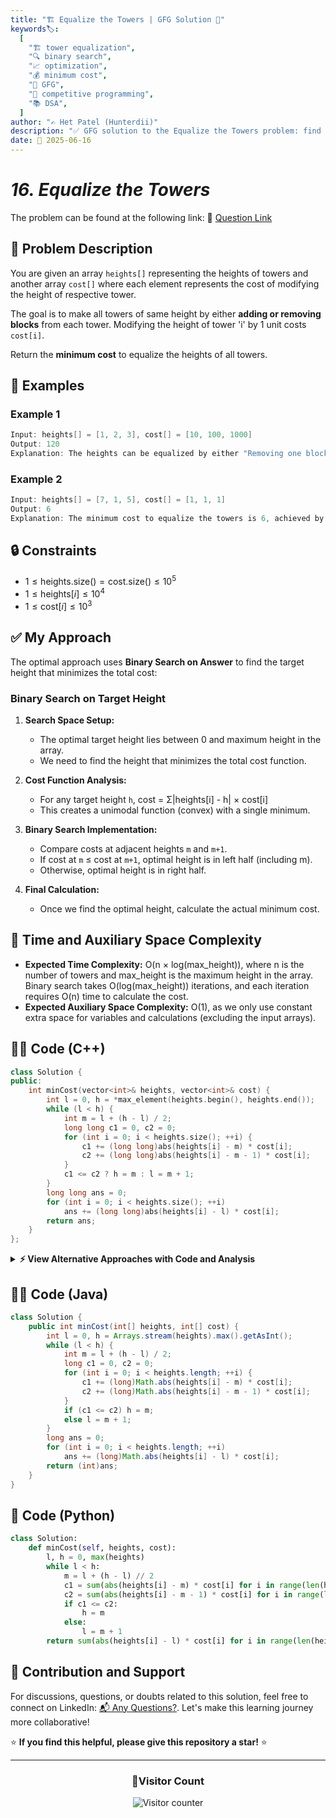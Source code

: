```yaml
---
title: "🏗️ Equalize the Towers | GFG Solution 🎯"
keywords🏷️:
  [
    "🏗️ tower equalization",
    "🔍 binary search",
    "📈 optimization",
    "💰 minimum cost",
    "📘 GFG",
    "🏁 competitive programming",
    "📚 DSA",
  ]
author: "✍️ Het Patel (Hunterdii)"
description: "✅ GFG solution to the Equalize the Towers problem: find minimum cost to make all towers same height using binary search optimization. 🚀"
date: 📅 2025-06-16
---
```


# _16. Equalize the Towers_

The problem can be found at the following link: 🔗 [Question Link](https://www.geeksforgeeks.org/problems/equalize-the-towers2804/1)

## **🧩 Problem Description**

You are given an array `heights[]` representing the heights of towers and another array `cost[]` where each element represents the cost of modifying the height of respective tower.

The goal is to make all towers of same height by either **adding or removing blocks** from each tower. Modifying the height of tower 'i' by 1 unit costs `cost[i]`.

Return the **minimum cost** to equalize the heights of all towers.

## **📘 Examples**

### Example 1

```cpp
Input: heights[] = [1, 2, 3], cost[] = [10, 100, 1000]
Output: 120
Explanation: The heights can be equalized by either "Removing one block from 3 and adding one in 1" or "Adding two blocks in 1 and adding one in 2". Since the cost of operation in tower 3 is 1000, the first process would yield 1010 while the second one yields 120.
```

### Example 2

```cpp
Input: heights[] = [7, 1, 5], cost[] = [1, 1, 1]
Output: 6
Explanation: The minimum cost to equalize the towers is 6, achieved by setting all towers to height 5.
```

## **🔒 Constraints**

- $1 \le \text{heights.size()} = \text{cost.size()} \le 10^5$
- $1 \le \text{heights}[i] \le 10^4$
- $1 \le \text{cost}[i] \le 10^3$

## **✅ My Approach**

The optimal approach uses **Binary Search on Answer** to find the target height that minimizes the total cost:

### **Binary Search on Target Height**

1. **Search Space Setup:**

   - The optimal target height lies between 0 and maximum height in the array.
   - We need to find the height that minimizes the total cost function.

2. **Cost Function Analysis:**

   - For any target height `h`, cost = Σ|heights[i] - h| × cost[i]
   - This creates a unimodal function (convex) with a single minimum.

3. **Binary Search Implementation:**

   - Compare costs at adjacent heights `m` and `m+1`.
   - If cost at `m` ≤ cost at `m+1`, optimal height is in left half (including m).
   - Otherwise, optimal height is in right half.

4. **Final Calculation:**
   - Once we find the optimal height, calculate the actual minimum cost.

## 📝 Time and Auxiliary Space Complexity

- **Expected Time Complexity:** O(n × log(max_height)), where n is the number of towers and max_height is the maximum height in the array. Binary search takes O(log(max_height)) iterations, and each iteration requires O(n) time to calculate the cost.
- **Expected Auxiliary Space Complexity:** O(1), as we only use constant extra space for variables and calculations (excluding the input arrays).

## **🧑‍💻 Code (C++)**

```cpp
class Solution {
public:
    int minCost(vector<int>& heights, vector<int>& cost) {
        int l = 0, h = *max_element(heights.begin(), heights.end());
        while (l < h) {
            int m = l + (h - l) / 2;
            long long c1 = 0, c2 = 0;
            for (int i = 0; i < heights.size(); ++i) {
                c1 += (long long)abs(heights[i] - m) * cost[i];
                c2 += (long long)abs(heights[i] - m - 1) * cost[i];
            }
            c1 <= c2 ? h = m : l = m + 1;
        }
        long long ans = 0;
        for (int i = 0; i < heights.size(); ++i)
            ans += (long long)abs(heights[i] - l) * cost[i];
        return ans;
    }
};
```

<details>
<summary><b>⚡ View Alternative Approaches with Code and Analysis</b></summary>

## 📊 **2️⃣ Ternary Search Approach**

### 💡 Algorithm Steps:

1. Use ternary search to find optimal height.
2. Compare costs at two mid points.
3. Eliminate one-third of search space each iteration.

```cpp
class Solution {
public:
    int minCost(vector<int>& heights, vector<int>& cost) {
        int l = 0, h = *max_element(heights.begin(), heights.end());
        while (h - l > 2) {
            int m1 = l + (h - l) / 3, m2 = h - (h - l) / 3;
            long long c1 = 0, c2 = 0;
            for (int i = 0; i < heights.size(); ++i) {
                c1 += (long long)abs(heights[i] - m1) * cost[i];
                c2 += (long long)abs(heights[i] - m2) * cost[i];
            }
            c1 <= c2 ? h = m2 : l = m1;
        }
        long long ans = LLONG_MAX;
        for (int i = l; i <= h; ++i) {
            long long c = 0;
            for (int j = 0; j < heights.size(); ++j)
                c += (long long)abs(heights[j] - i) * cost[j];
            ans = min(ans, c);
        }
        return ans;
    }
};
```

### 📝 **Complexity Analysis:**

- **Time:** ⏱️ O(n × log₃(max_height))
- **Auxiliary Space:** 💾 O(1)

### ✅ **Why This Approach?**

- Faster theoretical convergence than binary search.
- Reduces search space by 1/3 each iteration.

## 📊 **3️⃣ Weighted Median Approach**

### 💡 Algorithm Steps:

1. Sort heights with their costs.
2. Find weighted median based on cumulative costs.
3. Direct calculation without search.

```cpp
class Solution {
public:
    int minCost(vector<int>& heights, vector<int>& cost) {
        vector<pair<int, int>> hc;
        long long total = 0;
        for (int i = 0; i < heights.size(); ++i) {
            hc.push_back({heights[i], cost[i]});
            total += cost[i];
        }
        sort(hc.begin(), hc.end());

        long long sum = 0, ans = 0;
        for (auto& p : hc) {
            sum += p.second;
            if (sum >= (total + 1) / 2) {
                for (int i = 0; i < heights.size(); ++i)
                    ans += (long long)abs(heights[i] - p.first) * cost[i];
                return ans;
            }
        }
        return 0;
    }
};
```

### 📝 **Complexity Analysis:**

- **Time:** ⏱️ O(n log n)
- **Auxiliary Space:** 💾 O(n)

### ✅ **Why This Approach?**

- Mathematically optimal solution.
- No iterative search required.

## 🆚 **🔍 Comparison of Approaches**

| 🚀 **Approach**        | ⏱️ **Time Complexity**     | 💾 **Space Complexity** | ✅ **Pros**                       | ⚠️ **Cons**                            |
| ---------------------- | -------------------------- | ----------------------- | --------------------------------- | -------------------------------------- |
| 🔍 **Binary Search**   | 🟢 O(n × log(max_height))  | 🟢 O(1)                 | ⚡ Fastest runtime, minimal ops   | 🧮 Requires understanding of convexity |
| 🔺 **Ternary Search**  | 🟢 O(n × log₃(max_height)) | 🟢 O(1)                 | 🚀 Faster theoretical convergence | 🧮 More complex per iteration          |
| 📊 **Weighted Median** | 🟡 O(n log n)              | 🔸 O(n)                 | 🎯 Mathematically optimal         | 💾 Extra space, sorting overhead       |

### 🏆 **Best Choice Recommendation**

| 🎯 **Scenario**                                 | 🎖️ **Recommended Approach** | 🔥 **Performance Rating** |
| ----------------------------------------------- | --------------------------- | ------------------------- |
| ⚡ Maximum performance, competitive programming | 🥇 **Binary Search**        | ★★★★★                     |
| 🚀 Theoretical optimization                     | 🥈 **Ternary Search**       | ★★★★☆                     |
| 🎯 Mathematically guaranteed optimal            | 🥉 **Weighted Median**      | ★★★★☆                     |

</details>

## **🧑‍💻 Code (Java)**

```java
class Solution {
    public int minCost(int[] heights, int[] cost) {
        int l = 0, h = Arrays.stream(heights).max().getAsInt();
        while (l < h) {
            int m = l + (h - l) / 2;
            long c1 = 0, c2 = 0;
            for (int i = 0; i < heights.length; ++i) {
                c1 += (long)Math.abs(heights[i] - m) * cost[i];
                c2 += (long)Math.abs(heights[i] - m - 1) * cost[i];
            }
            if (c1 <= c2) h = m;
            else l = m + 1;
        }
        long ans = 0;
        for (int i = 0; i < heights.length; ++i)
            ans += (long)Math.abs(heights[i] - l) * cost[i];
        return (int)ans;
    }
}
```

## **🐍 Code (Python)**

```python
class Solution:
    def minCost(self, heights, cost):
        l, h = 0, max(heights)
        while l < h:
            m = l + (h - l) // 2
            c1 = sum(abs(heights[i] - m) * cost[i] for i in range(len(heights)))
            c2 = sum(abs(heights[i] - m - 1) * cost[i] for i in range(len(heights)))
            if c1 <= c2:
                h = m
            else:
                l = m + 1
        return sum(abs(heights[i] - l) * cost[i] for i in range(len(heights)))
```

## 🧠 Contribution and Support

For discussions, questions, or doubts related to this solution, feel free to connect on LinkedIn: [📬 Any Questions?](https://www.linkedin.com/in/patel-hetkumar-sandipbhai-8b110525a/). Let's make this learning journey more collaborative!

⭐ **If you find this helpful, please give this repository a star!** ⭐

---

<div align="center">
  <h3><b>📍Visitor Count</b></h3>
</div>

<p align="center">
  <img src="https://visitor-badge.laobi.icu/badge?page_id=Hunterdii.GeeksforGeeks-POTD" alt="Visitor counter" />
</p>
